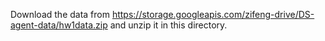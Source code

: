 Download the data from https://storage.googleapis.com/zifeng-drive/DS-agent-data/hw1data.zip and unzip it in this directory.